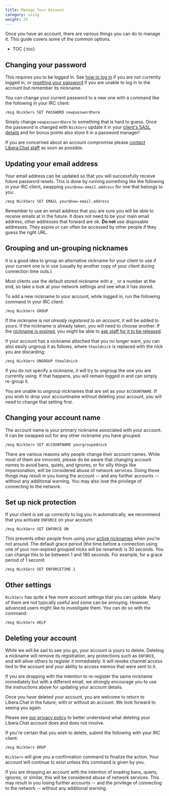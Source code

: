 ```yaml
---
title: Manage Your Account
category: using
weight: 25
---
```


Once you have an account, there are various things you can do to manage it.
This guide covers some of the common options.

- TOC
{:toc}

## Changing your password

This requires you to be logged in. See [how to log in](/guides/registration#logging-in)
if you are not currently logged in, or [resetting your password](/guides/sendpass)
if you are unable to log in to the account but remember its nickname.

You can change your current password to a new one with a command like
the following in your IRC client:

```irc
/msg NickServ SET PASSWORD newpasswordhere
```

Simply change `newpasswordhere` to something that is hard to guess. Once
the password is changed with `NickServ` update it in your [client's SASL details](/guides/sasl)
and for bonus points also store it in a password manager!

If you are concerned about an account compromise please [contact Libera.Chat
staff](/guides/faq#how-to-find-libera-chat-staff) as soon as possible.

## Updating your email address

Your email address can be updated so that you will successfully receive future
password resets. This is done by running something like the following in your
IRC client, swapping `your@new-email.address` for one that belongs to you:

```irc
/msg NickServ SET EMAIL your@new-email.address
```

Remember to use an email address that you are sure you will be able to receive
emails at in the future. It does not need to be your main email address, other
addresses that forward are ok. **Do not** use disposable addresses. They
expire or can often be accessed by other people if they guess the right URL.

## Grouping and un-grouping nicknames

It is a good idea to group an alternative nickname for your client to use if
your current one is in use (usually by another copy of your client during
connection time outs.)

Most clients use the default stored nickname with a `_` or a number at the
end, so take a look at your network settings and see what it has stored.

To add a new nickname to your account, while logged in, run the following
command in your IRC client:

```irc
/msg NickServ GROUP
```

If the nickname is *not already registered to an account*, it will be added to
yours. If the nickname is already taken, you will need to choose another. If
the [nickname is expired](/policies/#nickname-expiration), you might be able
to [ask staff for it to be released](/guides/faq#how-to-find-libera-chat-staff).

If your account has a nickname attached that you no longer want, you can also
easily ungroup it as follows, where `theoldnick` is replaced with the nick you
are discarding:

```irc
/msg NickServ UNGROUP theoldnick
```

If you do not specify a nickname, it will try to ungroup the one you are
currently using. If that happens, you will remain logged in and can simply
re-group it.

You are unable to ungroup nicknames that are set as your `ACCOUNTNAME`. If you
wish to drop your accountname without deleting your account, you will need to
change that setting first.

## Changing your account name

The account name is your primary nickname associated with your account. It can
be swapped out for any other nickname you have grouped.

```irc
/msg NickServ SET ACCOUNTNAME yourgroupednick

```

There are various reasons why people change their account names. While most of
them are innocent, please do be aware that changing account names to avoid
bans, quiets, and ignores, or for silly things like impersonation, will be
considered abuse of network services. Doing these things may result in you
losing the account -- and any further accounts -- without any additional
warning. You may also lose the privilege of connecting to the network.

## Set up nick protection

If your client is set up correctly to log you in automatically, we recommend
that you activate `ENFORCE` on your account.

```irc
/msg NickServ SET ENFORCE ON
```

This prevents other people from using your [active nicknames](/policies/#nickname-expiration)
when you're not around. The default grace period (the time before a connection
using one of your non-expired grouped nicks will be renamed) is 30 seconds.
You can change this to be between 1 and 180 seconds. For example, for a grace
period of 1 second:

```irc
/msg NickServ SET ENFORCETIME 1
```

## Other settings

`NickServ` has quite a few more account settings that you can update. Many
of them are not typically useful and some can be annoying. However, advanced
users might like to investigate them. You can do so with the command:

```irc
/msg NickServ HELP
```

## Deleting your account

While we will be sad to see you go, your account is yours to delete. Deleting
a nickname will remove its registration, any protections such as `ENFORCE`,
and will allow others to register it immediately. It will revoke channel
access tied to the account and your ability to access memos that were sent to
it.

If you are dropping with the intention to re-register the same nickname
immediately but with a different email, we strongly encourage you to use the
instructions above for updating your account details.

Once you have deleted your account, you are welcome to return to Libera.Chat
in the future; with or without an account. We look forward to seeing you
again.

Please see [our privacy policy](/privacy) to better understand what deleting
your Libera.Chat account does and does not involve.

If you're certain that you wish to delete, submit the following with your IRC
client:

```irc
/msg NickServ DROP
```

`NickServ` will give you a confirmation command to finalize the action. Your
account will continue to exist unless this command is given by you.

If you are dropping an account with the intention of evading bans, quiets,
ignores, or similar, this will be considered abuse of network services. This
may result in you losing further accounts -- and the privilege of connecting
to the network -- without any additional warning.
